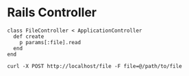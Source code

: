 # Rails Controller

```
class FileController < ApplicationController
  def create
    p params[:file].read
  end
end
```

```
curl -X POST http://localhost/file -F file=@/path/to/file
```

